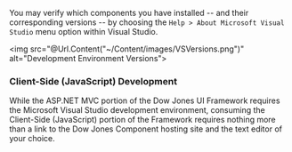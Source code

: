 ﻿You may verify which components you have installed -- and their corresponding versions -- by choosing the `Help > About Microsoft Visual Studio` menu option within Visual Studio.

<img src="@Url.Content("~/Content/images/VSVersions.png")" alt="Development Environment Versions">



### Client-Side (JavaScript) Development
While the ASP.NET MVC portion of the Dow Jones UI Framework requires the Microsoft Visual Studio development environment,
consuming the Client-Side (JavaScript) portion of the Framework requires nothing more than a link to the Dow Jones Component hosting site and the text editor of your choice.